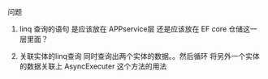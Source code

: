 ﻿问题

1. linq 查询的语句 是应该放在 APPservice层 还是应该放在 EF core 仓储这一层里面？

2. 关联实体的linq查询 同时查询出两个实体的数据。。然后循环 将另外一个实体的数据关联上   AsyncExecuter 这个方法的用法